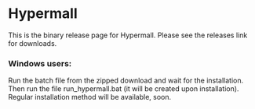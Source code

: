 # Hypermall

This is the binary release page for Hypermall.
Please see the releases link for downloads.

### Windows users:

Run the batch file from the zipped download and wait for the installation.
Then run the file run_hypermall.bat (it will be created upon installation).
Regular installation method will be available, soon.
